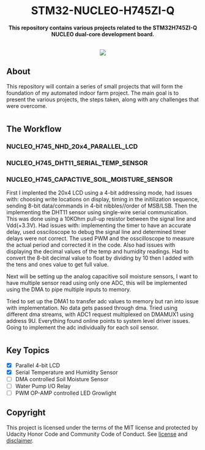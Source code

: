 
<h1 align="center">STM32-NUCLEO-H745ZI-Q</h1>
<p align="center"><strong>This repository contains various projects related to the STM32H745ZI-Q NUCLEO dual-core development board.
</strong>
<br></p>
<br/>
<div align="center"><img src="demo.gif"></img></div>
<h2>About</h2>
This repository will contain a series of small projects that will form the foundation of my automated indoor farm project.  
The main goal is to present the various projects, the steps taken, along with any challenges that were overcome. 

# <h2>The Workflow</h2>

### NUCLEO_H745_NHD_20x4_PARALLEL_LCD

### NUCLEO_H745_DHT11_SERIAL_TEMP_SENSOR

### NUCLEO_H745_CAPACTIVE_SOIL_MOISTURE_SENSOR

First I implented the 20x4 LCD using a 4-bit addressing mode, had issues with: choosing write locations on display, timing in the initilization sequence, sending 8-bit data/commands in 4-bit nibbles//order of MSB/LSB.
Then the implementing the DHT11 sensor using single-wire serial communication. This was done using a 10KOhm pull-up resistor between the signal line and Vdd(+3.3V). Had issues with: implementing the timer to have an accurate delay, used ossciloscope to debug the signal line and determined timer delays were not correct. The used PWM and the osscilloscope to measure the actual period and corrected it in the code. Also had issues with displaying the decimal values of the temp and humidity readings. Had to convert the 8-bit decimal value to float by dividing by 10 then I added with the tens and ones value to get full value. 

Next will be setting up the analog capacitive soil moisture sensors, I want to have multiple sensor read using only one ADC, this will be implemented using the DMA to pipe multiple inputs to memory. 

Tried to set up the DMA1 to transfer adc values to memory but ran into issue with implementation. No data gets passed through dma. Tried using different dma streams, with ADC1 request multiplexed on DMAMUX1 using address 9U. Everything found online points to system level driver issues. Going to implement the adc individually for each soil sensor. 



# <h2>Key Topics</h2>


- [x] Parallel 4-bit LCD
- [x] Serial Temperature and Humidity Sensor 
- [ ] DMA controlled Soil Moisture Sensor 
- [ ] Water Pump I/O Relay 
- [ ] PWM OP-AMP controlled LED Growlight 

<h2>Copyright</h2>
This project is licensed under the terms of the MIT license and protected by Udacity Honor Code and Community Code of Conduct. See <a href="LICENSE.md">license</a> and <a href="LICENSE.DISCLAIMER.md">disclaimer</a>.
